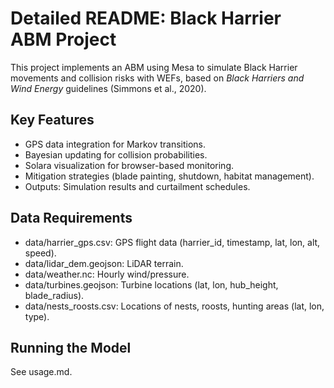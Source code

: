 # Detailed README: Black Harrier ABM Project

This project implements an ABM using Mesa to simulate Black Harrier movements and collision risks with WEFs, based on *Black Harriers and Wind Energy* guidelines (Simmons et al., 2020).

## Key Features
- GPS data integration for Markov transitions.
- Bayesian updating for collision probabilities.
- Solara visualization for browser-based monitoring.
- Mitigation strategies (blade painting, shutdown, habitat management).
- Outputs: Simulation results and curtailment schedules.

## Data Requirements
- data/harrier_gps.csv: GPS flight data (harrier_id, timestamp, lat, lon, alt, speed).
- data/lidar_dem.geojson: LiDAR terrain.
- data/weather.nc: Hourly wind/pressure.
- data/turbines.geojson: Turbine locations (lat, lon, hub_height, blade_radius).
- data/nests_roosts.csv: Locations of nests, roosts, hunting areas (lat, lon, type).

## Running the Model
See usage.md.